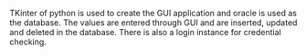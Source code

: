 TKinter of python is used to create the GUI application and oracle is used as the database. The values are entered through GUI and are inserted, updated and deleted in the database. There is also a login instance for credential checking.
